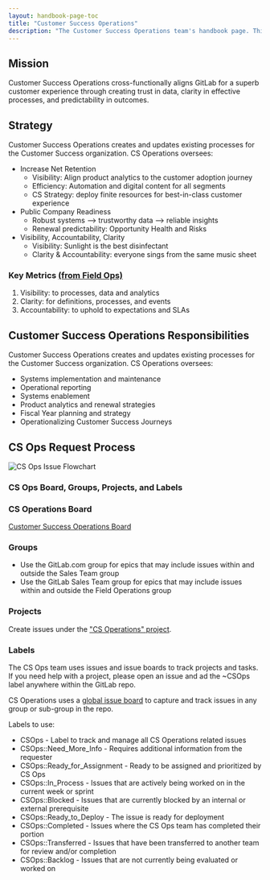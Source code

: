 ```yaml
---
layout: handbook-page-toc
title: "Customer Success Operations"
description: "The Customer Success Operations team's handbook page. This covers our mission, strategies, responsibilities, and processes."
---
```


## Mission

Customer Success Operations cross-functionally aligns GitLab for a superb customer experience through creating trust in data, clarity in effective processes, and predictability in outcomes.

## Strategy
Customer Success Operations creates and updates existing processes for the Customer Success organization. CS Operations oversees:

* Increase Net Retention 
   * Visibility: Align product analytics to the customer adoption journey
   * Efficiency: Automation and digital content for all segments
   * CS Strategy: deploy finite resources for best-in-class customer experience
* Public Company Readiness 
   * Robust systems —> trustworthy data —> reliable insights
   * Renewal predictability: Opportunity Health and Risks
* Visibility, Accountability, Clarity
   * Visibility: Sunlight is the best disinfectant
   * Clarity & Accountability: everyone sings from the same music sheet

### Key Metrics [(from Field Ops)](/handbook/sales/field-operations/#key-tenets)

1. Visibility: to processes, data and analytics 
1. Clarity: for definitions, processes, and events 
1. Accountability: to uphold to expectations and SLAs

## Customer Success Operations Responsibilities

Customer Success Operations creates and updates existing processes for the Customer Success organization. CS Operations oversees:

* Systems implementation and maintenance
* Operational reporting
* Systems enablement
* Product analytics and renewal strategies
* Fiscal Year planning and strategy
* Operationalizing Customer Success Journeys

## CS Ops Request Process

![CS Ops Issue Flowchart](https://www.lucidchart.com/publicSegments/view/42d94a0a-3a9c-4ffd-b483-51bd9009385f/image.jpeg "CS Ops Issue Flowchart")


### CS Ops Board, Groups, Projects, and Labels

### CS Operations Board

[Customer Success Operations Board](https://gitlab.com/groups/gitlab-com/-/boards/1498673?label_name[]=CSOps)

### Groups

* Use the GitLab.com group for epics that may include issues within and outside the Sales Team group
* Use the GitLab Sales Team group for epics that may include issues within and outside the Field Operations group

### Projects

Create issues under the ["CS Operations" project](https://gitlab.com/gitlab-com/sales-team/field-operations/customer-success-operations).


### Labels

The CS Ops team uses issues and issue boards to track projects and tasks. If you need help with a project, please open an issue and ad the ~CSOps label anywhere within the GitLab repo.

CS Operations uses a [global issue board](https://gitlab.com/groups/gitlab-com/-/boards/1498673?label_name[]=CSOps) to capture and track issues in any group or sub-group in the repo. 

Labels to use:

* CSOps - Label to track and manage all CS Operations related issues
* CSOps::Need_More_Info - Requires additional information from the requester
* CSOps::Ready_for_Assignment - Ready to be assigned and prioritized by CS Ops
* CSOps::In_Process - Issues that are actively being worked on in the current week or sprint
* CSOps::Blocked - Issues that are currently blocked by an internal or external prerequisite 
* CSOps::Ready_to_Deploy - The issue is ready for deployment
* CSOps::Completed - Issues where the CS Ops team has completed their portion
* CSOps::Transferred - Issues that have been transferred to another team for review and/or completion
* CSOps::Backlog - Issues that are not currently being evaluated or worked on

